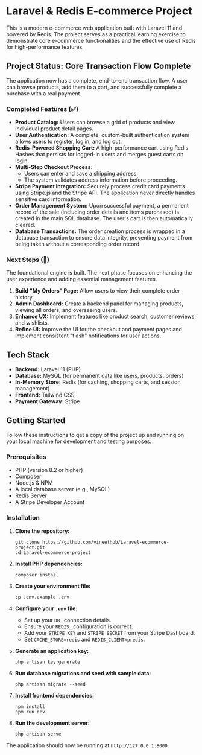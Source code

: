 # Laravel & Redis E-commerce Project

This is a modern e-commerce web application built with Laravel 11 and powered by Redis. The project serves as a practical learning exercise to demonstrate core e-commerce functionalities and the effective use of Redis for high-performance features.

## Project Status: Core Transaction Flow Complete

The application now has a complete, end-to-end transaction flow. A user can browse products, add them to a cart, and successfully complete a purchase with a real payment.

### Completed Features (✅)
*   **Product Catalog:** Users can browse a grid of products and view individual product detail pages.
*   **User Authentication:** A complete, custom-built authentication system allows users to register, log in, and log out.
*   **Redis-Powered Shopping Cart:** A high-performance cart using Redis Hashes that persists for logged-in users and merges guest carts on login.
*   **Multi-Step Checkout Process:**
    *   Users can enter and save a shipping address.
    *   The system validates address information before proceeding.
*   **Stripe Payment Integration:** Securely process credit card payments using Stripe.js and the Stripe API. The application never directly handles sensitive card information.
*   **Order Management System:** Upon successful payment, a permanent record of the sale (including order details and items purchased) is created in the main SQL database. The user's cart is then automatically cleared.
*   **Database Transactions:** The order creation process is wrapped in a database transaction to ensure data integrity, preventing payment from being taken without a corresponding order record.

### Next Steps (🚀)
The foundational engine is built. The next phase focuses on enhancing the user experience and adding essential management features.

1.  **Build "My Orders" Page:** Allow users to view their complete order history.
2.  **Admin Dashboard:** Create a backend panel for managing products, viewing all orders, and overseeing users.
3.  **Enhance UX:** Implement features like product search, customer reviews, and wishlists.
4.  **Refine UI:** Improve the UI for the checkout and payment pages and implement consistent "flash" notifications for user actions.

## Tech Stack
*   **Backend:** Laravel 11 (PHP)
*   **Database:** MySQL (for permanent data like users, products, orders)
*   **In-Memory Store:** Redis (for caching, shopping carts, and session management)
*   **Frontend:** Tailwind CSS
*   **Payment Gateway:** Stripe

## Getting Started

Follow these instructions to get a copy of the project up and running on your local machine for development and testing purposes.

### Prerequisites
*   PHP (version 8.2 or higher)
*   Composer
*   Node.js & NPM
*   A local database server (e.g., MySQL)
*   Redis Server
*   A Stripe Developer Account

### Installation
1.  **Clone the repository:**
    ```
    git clone https://github.com/vineethub/Laravel-ecommerce-project.git
    cd Laravel-ecommerce-project
    ```

2.  **Install PHP dependencies:**
    ```
    composer install
    ```

3.  **Create your environment file:**
    ```
    cp .env.example .env
    ```

4.  **Configure your `.env` file:**
    *   Set up your `DB_` connection details.
    *   Ensure your `REDIS_` configuration is correct.
    *   Add your `STRIPE_KEY` and `STRIPE_SECRET` from your Stripe Dashboard.
    *   Set `CACHE_STORE=redis` and `REDIS_CLIENT=predis`.

5.  **Generate an application key:**
    ```
    php artisan key:generate
    ```

6.  **Run database migrations and seed with sample data:**
    ```
    php artisan migrate --seed
    ```

7.  **Install frontend dependencies:**
    ```
    npm install
    npm run dev
    ```

8.  **Run the development server:**
    ```
    php artisan serve
    ```
The application should now be running at `http://127.0.0.1:8000`.

